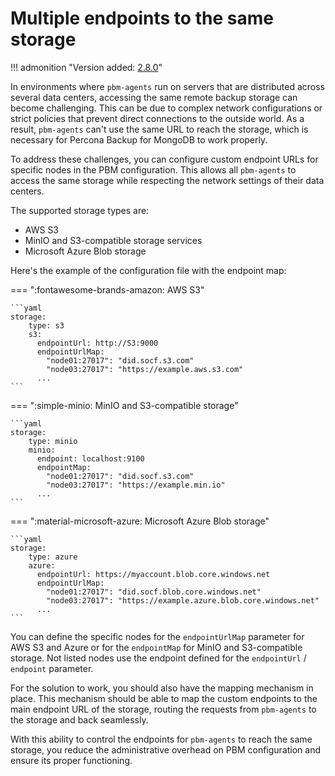 # Multiple endpoints to the same storage

!!! admonition "Version added: [2.8.0](../release-notes/2.8.0.md)" 

In environments where `pbm-agents` run on servers that are distributed across several data centers, accessing the same remote backup storage can become challenging. This can be due to complex network configurations or strict policies that prevent direct connections to the outside world. As a result, `pbm-agents` can't use the same URL to reach the storage, which is necessary for Percona Backup for MongoDB to work properly.

To address these challenges, you can configure custom endpoint URLs for specific nodes in the PBM configuration. This allows all `pbm-agents` to access the same storage while respecting the network settings of their data centers.

The supported storage types are: 

* AWS S3 
* MinIO and S3-compatible storage services 
* Microsoft Azure Blob storage 

Here's the example of the configuration file with the endpoint map:

=== ":fontawesome-brands-amazon: AWS S3"

    ```yaml
    storage:
        type: s3
        s3:
          endpointUrl: http://S3:9000
          endpointUrlMap:
            "node01:27017": "did.socf.s3.com"
            "node03:27017": "https://example.aws.s3.com"
          ...
    ```

=== ":simple-minio: MinIO and S3-compatible storage"

    ```yaml
    storage:
        type: minio
        minio:
          endpoint: localhost:9100
          endpointMap:
            "node01:27017": "did.socf.s3.com"
            "node03:27017": "https://example.min.io"
          ...
    ```

=== ":material-microsoft-azure: Microsoft Azure Blob storage"

    ```yaml
    storage:
        type: azure
        azure:
          endpointUrl: https://myaccount.blob.core.windows.net
          endpointUrlMap:
            "node01:27017": "did.socf.blob.core.windows.net"
            "node03:27017": "https://example.azure.blob.core.windows.net"
          ...
    ```


You can define the specific nodes for the `endpointUrlMap` parameter for AWS S3 and Azure or for the `endpointMap` for MinIO and S3-compatible storage. Not listed nodes use the endpoint defined for the `endpointUrl` / `endpoint` parameter. 

For the solution to work, you should also have the mapping mechanism in place. This mechanism should be able to map the custom endpoints to the main endpoint URL of the storage, routing the requests from `pbm-agents` to the storage and back seamlessly.

With this ability to control the endpoints for `pbm-agents` to reach the same storage, you reduce the administrative overhead on PBM configuration and ensure its proper functioning. 